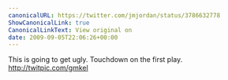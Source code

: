 ```yaml
---
canonicalURL: https://twitter.com/jmjordan/status/3786632778
ShowCanonicalLink: true
CanonicalLinkText: View original on
date: 2009-09-05T22:06:26+00:00
---
```

This is going to get ugly. Touchdown on the first play.  http://twitpic.com/gmkel